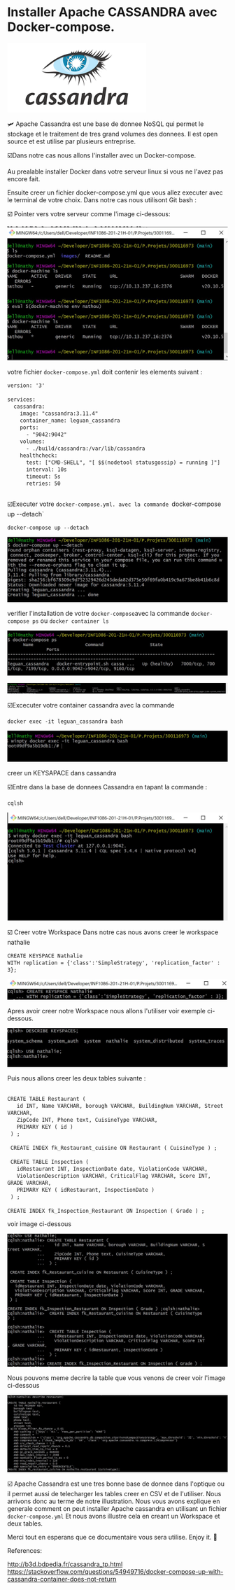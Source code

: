 # Installer Apache CASSANDRA avec Docker-compose.

![image](images/01.png)

🛩️ Apache Cassandra est une base de donnee NoSQL qui permet le stockage et le traitement de tres grand volumes des donnees. Il est open source et est utilise par plusieurs entreprise.

☑️Dans notre cas nous allons l'installer avec un Docker-compose.

Au prealable installer Docker dans votre serveur linux si vous ne l'avez pas encore fait.

Ensuite  creer un fichier docker-compose.yml que vous allez executer avec le terminal de votre choix. Dans notre cas nous utilisont Git bash :

☑️ Pointer vers votre serveur comme l'image ci-dessous:

![image](images/1.JPG)

votre fichier `docker-compose.yml` doit contenir les elements suivant :

```
version: '3'

services:
  cassandra:
    image: "cassandra:3.11.4"
    container_name: leguan_cassandra
    ports:
      - "9042:9042"
    volumes:
      - ./build/cassandra:/var/lib/cassandra
    healthcheck:
      test: ["CMD-SHELL", "[ $$(nodetool statusgossip) = running ]"]
      interval: 10s
      timeout: 5s
      retries: 50
      
```
☑️Executer votre `docker-compose.yml. avec la commande `docker-compose up --detach`


``` 
docker-compose up --detach

```

![image](images/2.JPG)

verifier l'installation de votre `docker-compose`avec la commande `docker-compose ps` ou `docker container ls`

![image](images/3.JPG)

![image](images/4.JPG)

☑️Excecuter votre container cassandra avec la commande 

```
docker exec -it leguan_cassandra bash
```

![image](images/5.JPG)

creer un KEYSAPACE dans cassandra 

☑️Entre dans la base de donnees Cassandra en tapant la commande :

```
cqlsh

```

![image](images/6.JPG)

☑️ Creer votre Workspace Dans notre cas nous avons creer le workspace nathalie

```
CREATE KEYSPACE Nathalie
WITH replication = {'class':'SimpleStrategy', 'replication_factor' : 3};
```
![image](images/7.JPG)

Apres avoir creer notre Workspace nous allons l'utiliser voir exemple ci-dessous.

![image](images/8.JPG)

Puis nous allons creer les deux tables suivante :

```

CREATE TABLE Restaurant (
   id INT, Name VARCHAR, borough VARCHAR, BuildingNum VARCHAR, Street VARCHAR,
   ZipCode INT, Phone text, CuisineType VARCHAR,
   PRIMARY KEY ( id )
 ) ;

 CREATE INDEX fk_Restaurant_cuisine ON Restaurant ( CuisineType ) ;

 CREATE TABLE Inspection (
   idRestaurant INT, InspectionDate date, ViolationCode VARCHAR,
   ViolationDescription VARCHAR, CriticalFlag VARCHAR, Score INT, GRADE VARCHAR,
   PRIMARY KEY ( idRestaurant, InspectionDate )
 ) ;

CREATE INDEX fk_Inspection_Restaurant ON Inspection ( Grade ) ;

```

voir image ci-dessous

![image](images/9.JPG)

Nous pouvons meme decrire la table que vous venons de creer voir l'image ci-dessous

![image](images/10.JPG)

☑️ Apache Cassandra est une tres bonne base de donnee dans l'optique ou il permet aussi de telecharger les tables creer en CSV et de l'utiliser. 
Nous arrivons donc au terme de notre illustration. Nous vous avons explique en generale comment on peut installer Apache cassandra en utilisant un fichier `docker-compose.yml`
Et nous avons illustre cela en creant un Workspace et deux tables.

Merci tout en esperans que ce documentaire vous sera utilise. Enjoy it. 🙂

References:

http://b3d.bdpedia.fr/cassandra_tp.html
https://stackoverflow.com/questions/54949716/docker-compose-up-with-cassandra-container-does-not-return
